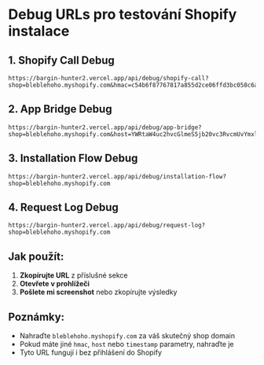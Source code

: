 # Debug URLs pro testování Shopify instalace

## 1. Shopify Call Debug
```
https://bargin-hunter2.vercel.app/api/debug/shopify-call?shop=bleblehoho.myshopify.com&hmac=c54b6f87767817a855d2ce06ffd3bc058c6ac597006b71048c01d670670b0af8&host=YWRtaW4uc2hvcGlmeS5jb20vc3RvcmUvYmxlYmxlaG9obw&timestamp=1752064340
```

## 2. App Bridge Debug
```
https://bargin-hunter2.vercel.app/api/debug/app-bridge?shop=bleblehoho.myshopify.com&host=YWRtaW4uc2hvcGlmeS5jb20vc3RvcmUvYmxlYmxlaG9obw
```

## 3. Installation Flow Debug
```
https://bargin-hunter2.vercel.app/api/debug/installation-flow?shop=bleblehoho.myshopify.com
```

## 4. Request Log Debug
```
https://bargin-hunter2.vercel.app/api/debug/request-log?shop=bleblehoho.myshopify.com
```

## Jak použít:

1. **Zkopírujte URL** z příslušné sekce
2. **Otevřete v prohlížeči**
3. **Pošlete mi screenshot** nebo zkopírujte výsledky

## Poznámky:

- Nahraďte `bleblehoho.myshopify.com` za váš skutečný shop domain
- Pokud máte jiné `hmac`, `host` nebo `timestamp` parametry, nahraďte je
- Tyto URL fungují i bez přihlášení do Shopify
